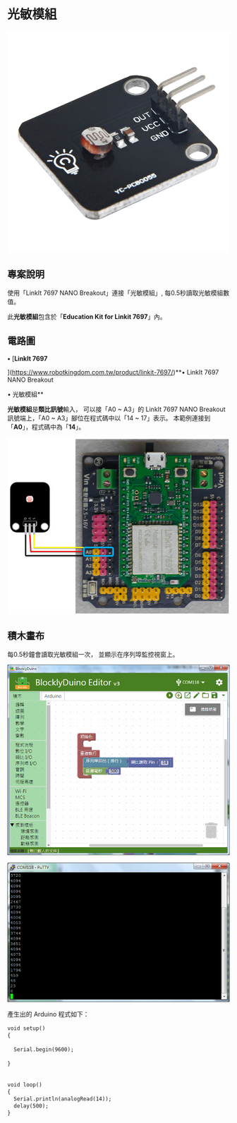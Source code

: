 # 光敏模組

![](../.gitbook/assets/linkit7697_light_00.jpg)

## 專案說明

使用「LinkIt 7697 NANO Breakout」連接「光敏模組」, 每0.5秒讀取光敏模組數值。
  
此**光敏模組**包含於「**Education Kit for Linkit 7697**」內。

## 電路圖

**•**	[**LinkIt 7697**
  
](https://www.robotkingdom.com.tw/product/linkit-7697/)**•	LinkIt 7697 NANO Breakout
  
•	光敏模組**

**光敏模組**是**類比訊號**輸入， 可以接「A0 ~ A3」的 LinkIt 7697 NANO Breakout訊號端上，「A0 ~ A3」腳位在程式碼中以「14 ~ 17」表示。 本範例連接到「**A0**」，程式碼中為「**14**」。

![](../.gitbook/assets/linkit7697_light_01.png)

## 積木畫布

每0.5秒鐘會讀取光敏模組一次， 並顯示在序列埠監控視窗上。

![](../.gitbook/assets/linkit7697_light_02.png)

![](../.gitbook/assets/linkit7697_light_03.png)

產生出的 Arduino 程式如下：

```text
void setup()
{

  Serial.begin(9600);

}


void loop()
{
  Serial.println(analogRead(14));
  delay(500);
}

```

